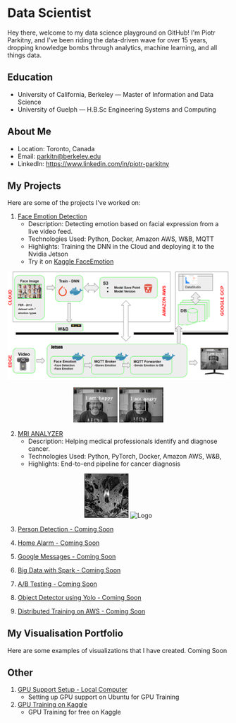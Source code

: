 # Data Scientist 

Hey there, welcome to my data science playground on GitHub! I'm Piotr Parkitny, and I've been riding the data-driven wave for over 15 years, dropping knowledge bombs through analytics, machine learning, and all things data. 

## Education
- University of California, Berkeley — Master of Information and Data Science
- University of Guelph — H.B.Sc Engineering Systems and Computing

## About Me

- Location: Toronto, Canada
- Email: parkitn@berkeley.edu
- LinkedIn: https://www.linkedin.com/in/piotr-parkitny

## My Projects

Here are some of the projects I've worked on:

1. [Face Emotion Detection](proj1/README.md)
   - Description: Detecting emotion based on facial expression from a live video feed.
   - Technologies Used: Python, Docker, Amazon AWS, W&B, MQTT
   - Highlights: Training the DNN in the Cloud and deploying it to the Nvidia Jetson
   - Try it on [Kaggle FaceEmotion](https://www.kaggle.com/dsptlp/faceemotion-fer-2013)
  
<p align="center">
    <img src="proj1/pics/design.PNG" alt="Logo" width="800">
</p>

<p align="center">
  <img src="proj1/pics/face_happy.PNG"  width="100">
  <img src="proj1/pics/face_angry.PNG"  width="100">
</p>

2. [MRI ANALYZER](proj2/README.md)
   - Description: Helping medical professionals identify and diagnose cancer.
   - Technologies Used: Python, PyTorch, Docker, Amazon AWS, W&B, 
   - Highlights: End-to-end pipeline for cancer diagnosis

<p align="center">
    <img src="proj2/pics/MRI-ORIG.gif" alt="Logo" width="100">
  <img src="proj2/pics/US-ORIG.gif" alt="Logo" width="100">
</p>

3. [Person Detection - Coming Soon](proj2/README.md)

4. [Home Alarm - Coming Soon](proj2/README.md)

5. [Google Messages - Coming Soon](proj2/README.md)

6. [Big Data with Spark - Coming Soon](proj2/README.md)

7. [A/B Testing - Coming Soon](proj2/README.md)

8. [Object Detector using Yolo - Coming Soon](proj2/README.md)

9. [Distributed Training on AWS - Coming Soon](proj2/README.md)

## My Visualisation Portfolio

Here are some examples of visualizations that I have created.
Coming Soon

## Other
1. [GPU Support Setup - Local Computer](nvidia_gpu_support/readme.md)
   - Setting up GPU support on Ubuntu for GPU Training
2. [GPU Training on Kaggle](kaggle/README.md)
   - GPU Training for free on Kaggle 


